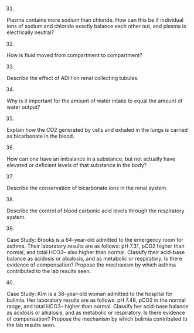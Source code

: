 31. 

Plasma contains more sodium than chloride. How can this be if individual ions
of sodium and chloride exactly balance each other out, and plasma is
electrically neutral?

32. 

How is fluid moved from compartment to compartment?

33. 

Describe the effect of ADH on renal collecting tubules.

34. 

Why is it important for the amount of water intake to equal the amount of
water output?

35. 

Explain how the CO2 generated by cells and exhaled in the lungs is carried as
bicarbonate in the blood.

36. 

How can one have an imbalance in a substance, but not actually have elevated
or deficient levels of that substance in the body?

37. 

Describe the conservation of bicarbonate ions in the renal system.

38. 

Describe the control of blood carbonic acid levels through the respiratory
system.

39. 

Case Study: Brooks is a 64-year-old admitted to the emergency room for asthma.
Their laboratory results are as follows: pH 7.31, pCO2 higher than normal, and
total HCO3– also higher than normal. Classify their acid-base balance as
acidosis or alkalosis, and as metabolic or respiratory. Is there evidence of
compensation? Propose the mechanism by which asthma contributed to the lab
results seen.

40. 

Case Study: Kim is a 38-year-old woman admitted to the hospital for bulimia.
Her laboratory results are as follows: pH 7.48, pCO2 in the normal range, and
total HCO3– higher than normal. Classify her acid-base balance as acidosis or
alkalosis, and as metabolic or respiratory. Is there evidence of compensation?
Propose the mechanism by which bulimia contributed to the lab results seen.

